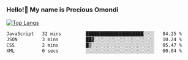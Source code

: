 ### Hello!👋 My name is Precious Omondi 

[![Top Langs](https://github-readme-stats.vercel.app/api/top-langs/?username=Presho99&langs_count=8&theme=dark)](https://github.com/Presho99/github-readme-stats)



<!--START_SECTION:waka-->

```txt
JavaScript   32 mins         █████████████████████░░░░   84.25 %
JSON         3 mins          ██▓░░░░░░░░░░░░░░░░░░░░░░   10.24 %
CSS          2 mins          █▒░░░░░░░░░░░░░░░░░░░░░░░   05.47 %
XML          0 secs          ░░░░░░░░░░░░░░░░░░░░░░░░░   00.04 %
```

<!--END_SECTION:waka-->

